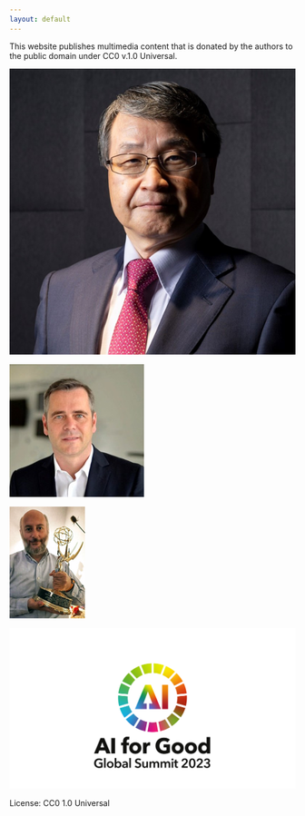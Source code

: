 ```yaml
---
layout: default
---
```


This website publishes multimedia content that is donated by the authors to the public domain under CC0 v.1.0 Universal.

![Oeno](https://github.com/Author-Public-Content/author-public-content.github.io/raw/main/assets/img/Seizo-ONOE_NTT-DOCOMO-web.png)

![Wiegand](https://github.com/Author-Public-Content/author-public-content.github.io/raw/main/assets/img/thomas-wiegand.jpg)

![Campos](https://github.com/Author-Public-Content/author-public-content.github.io/raw/main/assets/img/Simao_Campos-emmy.png)

![AI4G](assets/img/1920x1080-GlobalSummit-rainbow.jpg)

License: CC0 1.0 Universal

